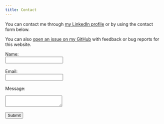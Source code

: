 ```yaml
---
title: Contact
---
```

<link rel="stylesheet" href="style.css">

You can contact me through [my LinkedIn profile](https://www.linkedin.com/in/streats) or by using the contact form below. 

You can also [open an issue on my GitHub](https://github.com/streats/streats.github.io/issues) with feedback or bug reports for this website. 

<!-- Make sure you don't change the form action-->
<form action="https://api.staticforms.xyz/submit" method="post">
    
<!-- Replace with accesKey sent to your email -->
<input type="hidden" name="accessKey" value="d6e38e6b-4733-477d-bd58-50d7551925fa">

Name:<br>
<input type="text" name="name"><br><br>
Email: <br>
<input type="text" name="email"><br><br>
Message: <br>
<textarea name="message"></textarea><br><br>

<!-- If you want form to redirect to a specific url after submission -->
<input type="hidden" name="redirectTo" value="https://streats.github.io">

<!-- Set subject line of received emails -->
<input type="hidden" name="subject" value="Contact form submission from streats.github.io" />

<input type="submit" value="Submit" class="button">

<!-- Spam protection - If data is submitted in this field submission will be ignored -->
<input type="text" name="honeypot" style="display: none;">
</form>
    

